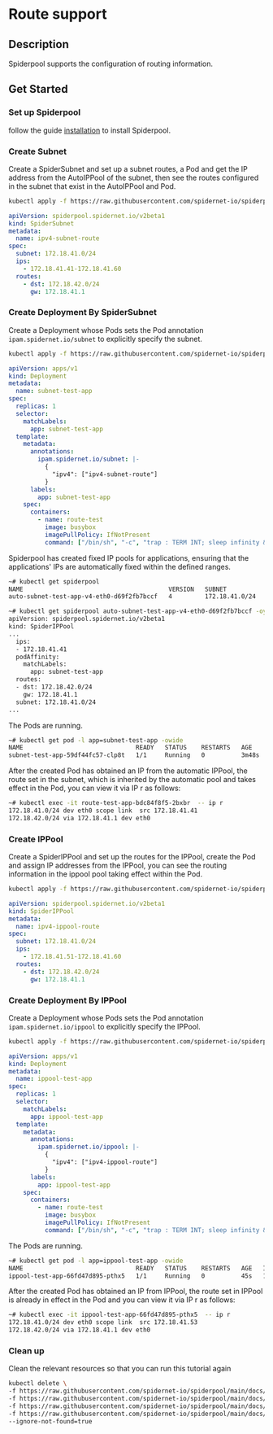 # Route support

## Description

Spiderpool supports the configuration of routing information.

## Get Started

### Set up Spiderpool

follow the guide [installation](./get-started-macvlan.md) to install Spiderpool.

### Create Subnet

Create a SpiderSubnet and set up a subnet routes, a Pod and get the IP address from the AutoIPPool of the subnet, then see the routes configured in the subnet that exist in the AutoIPPool and Pod.

```bash
kubectl apply -f https://raw.githubusercontent.com/spidernet-io/spiderpool/main/docs/example/route/subnet-route.yaml
```

```yaml
apiVersion: spiderpool.spidernet.io/v2beta1
kind: SpiderSubnet
metadata:
  name: ipv4-subnet-route
spec:
  subnet: 172.18.41.0/24
  ips:
    - 172.18.41.41-172.18.41.60
  routes:
    - dst: 172.18.42.0/24
      gw: 172.18.41.1
```

### Create Deployment By SpiderSubnet

Create a Deployment whose Pods sets the Pod annotation `ipam.spidernet.io/subnet` to explicitly specify the subnet.

```bash
kubectl apply -f https://raw.githubusercontent.com/spidernet-io/spiderpool/main/docs/example/route/subnet-route-deploy.yaml
```

```yaml
apiVersion: apps/v1
kind: Deployment
metadata:
  name: subnet-test-app
spec:
  replicas: 1
  selector:
    matchLabels:
      app: subnet-test-app
  template:
    metadata:
      annotations:
        ipam.spidernet.io/subnet: |-
          {
            "ipv4": ["ipv4-subnet-route"]
          }
      labels:
        app: subnet-test-app
    spec:
      containers:
        - name: route-test
          image: busybox
          imagePullPolicy: IfNotPresent
          command: ["/bin/sh", "-c", "trap : TERM INT; sleep infinity & wait"]
```

Spiderpool has created fixed IP pools for applications, ensuring that the applications' IPs are automatically fixed within the defined ranges.

```bash
~# kubectl get spiderpool
NAME                                        VERSION   SUBNET           ALLOCATED-IP-COUNT   TOTAL-IP-COUNT   DEFAULT   DISABLE
auto-subnet-test-app-v4-eth0-d69f2fb7bccf   4         172.18.41.0/24   1                    1                false     false

~# kubectl get spiderpool auto-subnet-test-app-v4-eth0-d69f2fb7bccf -oyaml
apiVersion: spiderpool.spidernet.io/v2beta1
kind: SpiderIPPool
...
  ips:
  - 172.18.41.41
  podAffinity:
    matchLabels:
      app: subnet-test-app
  routes:
  - dst: 172.18.42.0/24
    gw: 172.18.41.1
  subnet: 172.18.41.0/24
...
```

The Pods are running.

```bash
~# kubectl get pod -l app=subnet-test-app -owide
NAME                               READY   STATUS    RESTARTS   AGE     IP             NODE            NOMINATED NODE   READINESS GATES
subnet-test-app-59df44fc57-clp8t   1/1     Running   0          3m48s   172.18.41.41   spider-worker   <none>           <none>
```

After the created Pod has obtained an IP from the automatic IPPool, the route set in the subnet, which is inherited by the automatic pool and takes effect in the Pod, you can view it via IP r as follows:

```bash
~# kubectl exec -it route-test-app-bdc84f8f5-2bxbr  -- ip r
172.18.41.0/24 dev eth0 scope link  src 172.18.41.41 
172.18.42.0/24 via 172.18.41.1 dev eth0 
```

### Create IPPool

Create a SpiderIPPool and set up the routes for the IPPool, create the Pod and assign IP addresses from the IPPool, you can see the routing information in the ippool pool taking effect within the Pod.

```bash
kubectl apply -f https://raw.githubusercontent.com/spidernet-io/spiderpool/main/docs/example/route/ippool-route.yaml
```

```yaml
apiVersion: spiderpool.spidernet.io/v2beta1
kind: SpiderIPPool
metadata:
  name: ipv4-ippool-route
spec:
  subnet: 172.18.41.0/24
  ips:
    - 172.18.41.51-172.18.41.60
  routes:
    - dst: 172.18.42.0/24
      gw: 172.18.41.1
```

### Create Deployment By IPPool

Create a Deployment whose Pods sets the Pod annotation `ipam.spidernet.io/ippool` to  explicitly specify the IPPool.

```bash
kubectl apply -f https://raw.githubusercontent.com/spidernet-io/spiderpool/main/docs/example/route/ippool-route-deploy.yaml
```

```yaml
apiVersion: apps/v1
kind: Deployment
metadata:
  name: ippool-test-app
spec:
  replicas: 1
  selector:
    matchLabels:
      app: ippool-test-app
  template:
    metadata:
      annotations:
        ipam.spidernet.io/ippool: |-
          {
            "ipv4": ["ipv4-ippool-route"]
          }
      labels:
        app: ippool-test-app
    spec:
      containers:
        - name: route-test
          image: busybox
          imagePullPolicy: IfNotPresent
          command: ["/bin/sh", "-c", "trap : TERM INT; sleep infinity & wait"]
```

The Pods are running.

```bash
~# kubectl get pod -l app=ippool-test-app -owide
NAME                               READY   STATUS    RESTARTS   AGE   IP             NODE            NOMINATED NODE   READINESS GATES
ippool-test-app-66fd47d895-pthx5   1/1     Running   0          45s   172.18.41.53   spider-worker   <none>           <none>
```

After the created Pod has obtained an IP from IPPool, the route set in IPPool is already in effect in the Pod and you can view it via IP r as follows:

```bash
~# kubectl exec -it ippool-test-app-66fd47d895-pthx5  -- ip r
172.18.41.0/24 dev eth0 scope link  src 172.18.41.53 
172.18.42.0/24 via 172.18.41.1 dev eth0 
```

### Clean up

Clean the relevant resources so that you can run this tutorial again

   ```bash
   kubectl delete \
   -f https://raw.githubusercontent.com/spidernet-io/spiderpool/main/docs/example/route/subnet-route.yaml \
   -f https://raw.githubusercontent.com/spidernet-io/spiderpool/main/docs/example/route/subnet-route-deploy.yaml \
   -f https://raw.githubusercontent.com/spidernet-io/spiderpool/main/docs/example/route/ippool-route.yaml \
   -f https://raw.githubusercontent.com/spidernet-io/spiderpool/main/docs/example/route/ippool-route-deploy.yaml \
   --ignore-not-found=true
   ```
